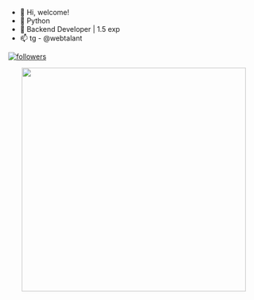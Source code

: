 - 👋 Hi, welcome!
- 👀 Python
- 🌱 Backend Developer | 1.5 exp
- 📫 tg - @webtalant


<a href='https://github.com/Nezhinskiy?tab=followers'>
    <img alt='followers' title='My Telegram' src=https://t.me/webtalant>
</a>

<p align = 'center'>
    <img src='https://github-readme-stats-git-masterrstaa-rickstaa.vercel.app/api?username=yoloZzzZ1&count_private=true&include_all_commits=true&show_icons=true&theme=transparent' width='450'/>
</p>
